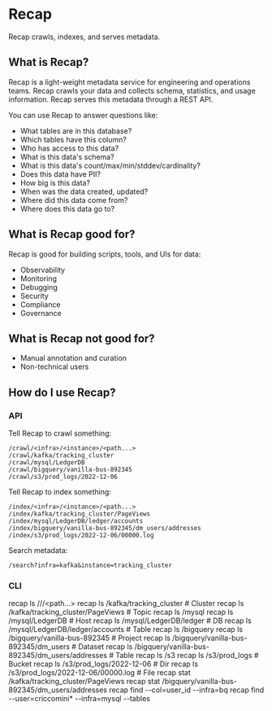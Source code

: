 # Recap

Recap crawls, indexes, and serves metadata.

## What is Recap?

Recap is a light-weight metadata service for engineering and operations teams. Recap crawls your data and collects schema, statistics, and usage information. Recap serves this metadata through a REST API.

You can use Recap to answer questions like:

* What tables are in this database?
* Which tables have this column?
* Who has access to this data?
* What is this data's schema?
* What is this data's count/max/min/stddev/cardinality?
* Does this data have PII?
* How big is this data?
* When was the data created, updated?
* Where did this data come from?
* Where does this data go to?

## What is Recap good for?

Recap is good for building scripts, tools, and UIs for data:

* Observability
* Monitoring
* Debugging
* Security
* Compliance
* Governance

## What is Recap not good for?

* Manual annotation and curation
* Non-technical users

## How do I use Recap?

### API

Tell Recap to crawl something:

```
/crawl/<infra>/<instance>/<path...>
/crawl/kafka/tracking_cluster
/crawl/mysql/LedgerDB
/crawl/bigquery/vanilla-bus-892345
/crawl/s3/prod_logs/2022-12-06
```

Tell Recap to index something:

```
/index/<infra>/<instance>/<path...>
/index/kafka/tracking_cluster/PageViews
/index/mysql/LedgerDB/ledger/accounts
/index/bigquery/vanilla-bus-892345/dm_users/addresses
/index/s3/prod_logs/2022-12-06/00000.log
```

Search metadata:

```
/search?infra=kafka&instance=tracking_cluster
```

### CLI

recap ls /<infra>/<instance>/<path...>
recap ls /kafka/tracking_cluster # Cluster
recap ls /kafka/tracking_cluster/PageViews # Topic
recap ls /mysql
recap ls /mysql/LedgerDB # Host
recap ls /mysql/LedgerDB/ledger # DB
recap ls /mysql/LedgerDB/ledger/accounts # Table
recap ls /bigquery
recap ls /bigquery/vanilla-bus-892345 # Project
recap ls /bigquery/vanilla-bus-892345/dm_users # Dataset
recap ls /bigquery/vanilla-bus-892345/dm_users/addresses # Table
recap ls /s3
recap ls /s3/prod_logs # Bucket
recap ls /s3/prod_logs/2022-12-06 # Dir
recap ls /s3/prod_logs/2022-12-06/00000.log # File
recap stat /kafka/tracking_cluster/PageViews
recap stat /bigquery/vanilla-bus-892345/dm_users/addresses
recap find --col=user_id --infra=bq
recap find --user=criccomini* --infra=mysql --tables
